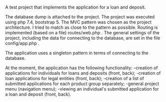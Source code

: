 A test project that implements the application for a loan and deposit.

The database dump is attached to the project.
The project was executed using php 7.4, bootstrap 5.
The MVC pattern was chosen as the project architecture. I tried to match as close to the pattern as possible. 
Routing is implemented (based on a file) routes/web.php .
The general settings of the project, including the data for connecting to the database, are set in the file config/app.php .
 
The application uses a singleton pattern in terms of connecting to the database.

At the moment, the application has the following functionality:
-creation of applications for individuals for loans and deposits (front, back);
-creation of loan applications for legal entities (front, back);
-creation of a list of submitted applications for each product group separately;
-general project menu (navigation menu);
-viewing an individual's submitted application for a loan and deposit (front, back).
 
 
